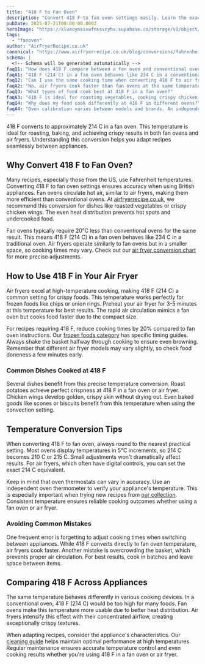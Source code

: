 ```yaml
---
title: "418 F to Fan Oven"
description: "Convert 418 F to fan oven settings easily. Learn the exact temperature and how it compares to air fryer cooking for perfect results every time."
pubDate: 2025-07-21T00:00:00.000Z
heroImage: "https://klueoymssxwfnxsvcyhv.supabase.co/storage/v1/object/public/Shmucket/418-f-to-fan-oven.png"
tags:
  - "fanoven"
author: "AirFryerRecipe.co.uk"
canonical: "https://www.airfryerrecipe.co.uk/blog/conversions/fahrenheit-to-fan-oven/418-f-to-fan-oven"
schema: |
  <!-- Schema will be generated automatically -->
faqQ1: "How does 418 F compare between a fan oven and conventional oven?"
faqA1: "418 F (214 C) in a fan oven behaves like 234 C in a conventional oven because fan ovens circulate hot air more efficiently. You typically need to set conventional ovens 20°C higher than fan ovens for equivalent results."
faqQ2: "Can I use the same cooking time when converting 418 F to air fryer?"
faqA2: "No, air fryers cook faster than fan ovens at the same temperature. Reduce cooking times by about 20% when using 418 F in an air fryer compared to fan oven instructions. Always check food a few minutes early."
faqQ3: "What types of food cook best at 418 F in a fan oven?"
faqA3: "418 F is ideal for roasting vegetables, cooking crispy chicken wings, baking scones, or preparing frozen foods like chips. The high temperature with fan circulation creates perfect browning and texture."
faqQ4: "Why does my food cook differently at 418 F in different ovens?"
faqA4: "Oven calibration varies between models and brands. An independent oven thermometer can verify actual temperature. Also, fan speed and element placement affect how 418 F performs in different appliances."
---
```

<p>418 F converts to approximately 214 C in a fan oven. This temperature is ideal for roasting, baking, and achieving crispy results in both fan ovens and air fryers. Understanding this conversion helps you adapt recipes seamlessly between appliances.</p>

<h2>Why Convert 418 F to Fan Oven?</h2>
<p>Many recipes, especially those from the US, use Fahrenheit temperatures. Converting 418 F to fan oven settings ensures accuracy when using British appliances. Fan ovens circulate hot air, similar to air fryers, making them more efficient than conventional ovens. At <a href=https://www.airfryerrecipe.co.uk>airfryerrecipe.co.uk</a>, we recommend this conversion for dishes like roasted vegetables or crispy chicken wings. The even heat distribution prevents hot spots and undercooked food.</p>

<p>Fan ovens typically require 20°C less than conventional ovens for the same result. This means 418 F (214 C) in a fan oven behaves like 234 C in a traditional oven. Air fryers operate similarly to fan ovens but in a smaller space, so cooking times may vary. Check out our <a href=https://www.airfryerrecipe.co.uk/air-fryer-conversion-chart>air fryer conversion chart</a> for more precise adjustments.</p>

<h2>How to Use 418 F in Your Air Fryer</h2>
<p>Air fryers excel at high-temperature cooking, making 418 F (214 C) a common setting for crispy foods. This temperature works perfectly for frozen foods like chips or onion rings. Preheat your air fryer for 3-5 minutes at this temperature for best results. The rapid air circulation mimics a fan oven but cooks food faster due to the compact size.</p>

<p>For recipes requiring 418 F, reduce cooking times by 20% compared to fan oven instructions. Our <a href=https://www.airfryerrecipe.co.uk/recipe-category/Frozen-Foods>frozen foods category</a> has specific timing guides. Always shake the basket halfway through cooking to ensure even browning. Remember that different air fryer models may vary slightly, so check food doneness a few minutes early.</p>

<h3>Common Dishes Cooked at 418 F</h3>
<p>Several dishes benefit from this precise temperature conversion. Roast potatoes achieve perfect crispness at 418 F in a fan oven or air fryer. Chicken wings develop golden, crispy skin without drying out. Even baked goods like scones or biscuits benefit from this temperature when using the convection setting.</p>

<h2>Temperature Conversion Tips</h2>
<p>When converting 418 F to fan oven, always round to the nearest practical setting. Most ovens display temperatures in 5°C increments, so 214 C becomes 210 C or 215 C. Small adjustments won't dramatically affect results. For air fryers, which often have digital controls, you can set the exact 214 C equivalent.</p>

<p>Keep in mind that oven thermostats can vary in accuracy. Use an independent oven thermometer to verify your appliance's temperature. This is especially important when trying new recipes from <a href=https://www.airfryerrecipe.co.uk/recipes>our collection</a>. Consistent temperature ensures reliable cooking outcomes whether using a fan oven or air fryer.</p>

<h3>Avoiding Common Mistakes</h3>
<p>One frequent error is forgetting to adjust cooking times when switching between appliances. While 418 F converts directly to fan oven temperature, air fryers cook faster. Another mistake is overcrowding the basket, which prevents proper air circulation. For best results, cook in batches and leave space between items.</p>

<h2>Comparing 418 F Across Appliances</h2>
<p>The same temperature behaves differently in various cooking devices. In a conventional oven, 418 F (214 C) would be too high for many foods. Fan ovens make this temperature more usable due to better heat distribution. Air fryers intensify this effect with their concentrated airflow, creating exceptionally crispy textures.</p>

<p>When adapting recipes, consider the appliance's characteristics. Our <a href=https://www.airfryerrecipe.co.uk/air-fryer-cleaner>cleaning guide</a> helps maintain optimal performance at high temperatures. Regular maintenance ensures accurate temperature control and even cooking results whether you're using 418 F in a fan oven or air fryer.</p>
